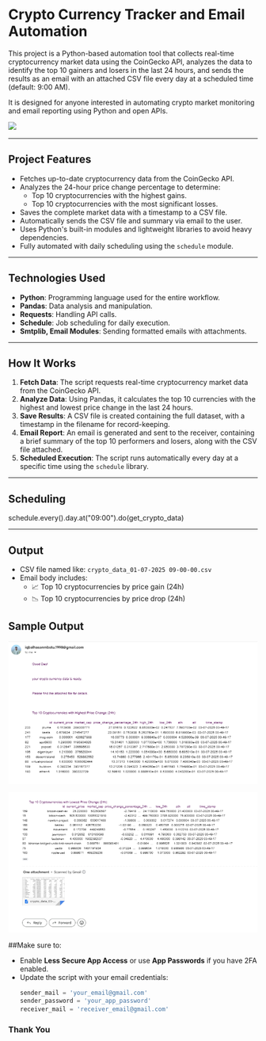 # Crypto Currency Tracker and Email Automation

This project is a Python-based automation tool that collects real-time cryptocurrency market data using the CoinGecko API, analyzes the data to identify the top 10 gainers and losers in the last 24 hours, and sends the results as an email with an attached CSV file every day at a scheduled time (default: 9:00 AM).

It is designed for anyone interested in automating crypto market monitoring and email reporting using Python and open APIs.

![](Vhttps://github.com/iqbal-hasan291/cryptocurrency_python/blob/5a7ac1ae73382cdb41186b9446b571b1f1454821/image/python_image.webp)

---

## Project Features

- Fetches up-to-date cryptocurrency data from the CoinGecko API.
- Analyzes the 24-hour price change percentage to determine:
  - Top 10 cryptocurrencies with the highest gains.
  - Top 10 cryptocurrencies with the most significant losses.
- Saves the complete market data with a timestamp to a CSV file.
- Automatically sends the CSV file and summary via email to the user.
- Uses Python's built-in modules and lightweight libraries to avoid heavy dependencies.
- Fully automated with daily scheduling using the `schedule` module.

---

## Technologies Used

- **Python**: Programming language used for the entire workflow.
- **Pandas**: Data analysis and manipulation.
- **Requests**: Handling API calls.
- **Schedule**: Job scheduling for daily execution.
- **Smtplib, Email Modules**: Sending formatted emails with attachments.

---

## How It Works

1. **Fetch Data**: The script requests real-time cryptocurrency market data from the CoinGecko API.
2. **Analyze Data**: Using Pandas, it calculates the top 10 currencies with the highest and lowest price change in the last 24 hours.
3. **Save Results**: A CSV file is created containing the full dataset, with a timestamp in the filename for record-keeping.
4. **Email Report**: An email is generated and sent to the receiver, containing a brief summary of the top 10 performers and losers, along with the CSV file attached.
5. **Scheduled Execution**: The script runs automatically every day at a specific time using the `schedule` library.

---
##  Scheduling

schedule.every().day.at("09:00").do(get_crypto_data)

---

##  Output

- CSV file named like: `crypto_data_01-07-2025 09-00-00.csv`
- Email body includes:
  - 📈 Top 10 cryptocurrencies by price gain (24h)
  - 📉 Top 10 cryptocurrencies by price drop (24h)


## Sample Output

![](https://github.com/iqbal-hasan291/cryptocurrency_python/blob/5a7ac1ae73382cdb41186b9446b571b1f1454821/image/Email%201.png)

![](https://github.com/iqbal-hasan291/cryptocurrency_python/blob/5a7ac1ae73382cdb41186b9446b571b1f1454821/image/Email%202.png)

##Make sure to:
- Enable **Less Secure App Access** or use **App Passwords** if you have 2FA enabled.
- Update the script with your email credentials:
  ```python
  sender_mail = 'your_email@gmail.com'
  sender_password = 'your_app_password'
  receiver_mail = 'receiver_email@gmail.com'


### Thank You
